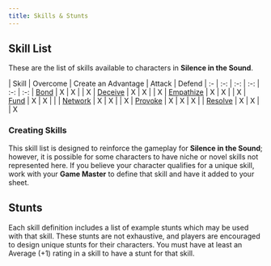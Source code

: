 ```yaml
---
title: Skills & Stunts
---
```


## Skill List
These are the list of skills available to characters in **Silence in the Sound**. 

| Skill | Overcome | Create an Advantage | Attack | Defend
| :- | :-: | :-: | :-: | :-: | :-:
| [Bond](skills/bond)  | X | X | | X
| [Deceive](skills/deceive) | X | X | | X
| [Empathize](skills/empathize) | X | X | | X
| [Fund](skills/fund) | X | X | | 
| [Network](skills/network) | X | X | | X
| [Provoke](skills/provoke) | X | X | X |
| [Resolve](skills/resolve) | X | X | | X

### Creating Skills
This skill list is designed to reinforce the gameplay for **Silence in the Sound**; however, it is possible for some characters to have niche or novel skills not represented here. If you believe your character qualifies for a unique skill, work with your **Game Master** to define that skill and have it added to your sheet.

## Stunts
Each skill definition includes a list of example stunts which may be used with that skill.  These stunts are not exhaustive, and players are encouraged to design unique stunts for their characters.  You must have at least an Average (+1) rating in a skill to have a stunt for that skill.
